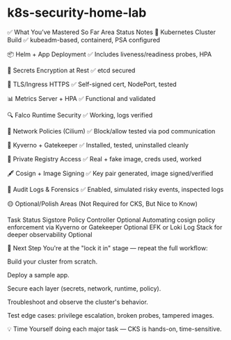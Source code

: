 # k8s-security-home-lab

✅ What You’ve Mastered So Far
Area	Status	Notes
🔧 Kubernetes Cluster Build	✅	kubeadm-based, containerd, PSA configured

📦 Helm + App Deployment	✅	Includes liveness/readiness probes, HPA

🔐 Secrets Encryption at Rest	✅	etcd secured

🔐 TLS/Ingress HTTPS	✅	Self-signed cert, NodePort, tested

📊 Metrics Server + HPA	✅	Functional and validated

🔍 Falco Runtime Security	✅	Working, logs verified

🧱 Network Policies (Cilium)	✅	Block/allow tested via pod communication

🎫 Kyverno + Gatekeeper	✅ Installed, tested, uninstalled cleanly	

🔑 Private Registry Access	✅	Real + fake image, creds used, worked

🖋️ Cosign + Image Signing	✅	Key pair generated, image signed/verified

📜 Audit Logs & Forensics	✅	Enabled, simulated risky events, inspected logs

🟡 Optional/Polish Areas (Not Required for CKS, But Nice to Know)

Task	Status
Sigstore Policy Controller	Optional
Automating cosign policy enforcement via Kyverno or Gatekeeper	Optional
EFK or Loki Log Stack for deeper observability	Optional

🔁 Next Step
You're at the "lock it in" stage — repeat the full workflow:

Build your cluster from scratch.

Deploy a sample app.

Secure each layer (secrets, network, runtime, policy).

Troubleshoot and observe the cluster's behavior.

Test edge cases: privilege escalation, broken probes, tampered images.

💡 Time Yourself doing each major task — CKS is hands-on, time-sensitive.
